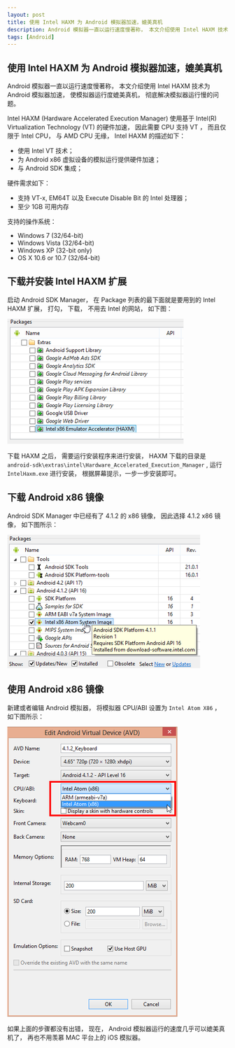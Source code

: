 ```yaml
---
layout: post
title: 使用 Intel HAXM 为 Android 模拟器加速，媲美真机
description: Android 模拟器一直以运行速度慢著称， 本文介绍使用 Intel HAXM 技术为 Android 模拟器加速， 使模拟器运行度媲美真机， 彻底解决模拟器运行慢的问题。
tags: [Android]
---
```


## 使用 Intel HAXM 为 Android 模拟器加速，媲美真机

Android 模拟器一直以运行速度慢著称， 本文介绍使用 Intel HAXM 技术为 Android 模拟器加速， 使模拟器运行度媲美真机， 彻底解决模拟器运行慢的问题。

Intel HAXM (Hardware Accelerated Execution Manager) 使用基于 Intel(R) Virtualization Technology (VT) 的硬件加速， 因此需要 CPU 支持 VT ， 而且仅限于 Intel CPU， 与 AMD CPU 无缘， Intel HAXM 的描述如下：

-    使用 Intel VT 技术；
-    为 Android x86 虚拟设备的模拟运行提供硬件加速；
-    与 Android SDK 集成；

硬件需求如下：

-    支持 VT-x, EM64T 以及 Execute Disable Bit 的 Intel 处理器；
-    至少 1GB 可用内存

支持的操作系统：

-    Windows 7 (32/64-bit)
-    Windows Vista (32/64-bit)
-    Windows XP (32-bit only)
-    OS X 10.6 or 10.7 (32/64-bit)

## 下载并安装 Intel HAXM 扩展

启动 Android SDK Manager， 在 Package 列表的最下面就是要用到的 Intel HAXM 扩展， 打勾， 下载， 不用去 Intel 的网站， 如下图：

![下载并安装 Intel HAXM 扩展][image1]

下载 HAXM 之后， 需要运行安装程序来进行安装， HAXM 下载的目录是 `android-sdk\extras\intel\Hardware_Accelerated_Execution_Manager` , 运行 `IntelHaxm.exe` 进行安装， 根据屏幕提示，一步一步安装即可。

## 下载 Android x86 镜像

Android SDK Manager 中已经有了 4.1.2 的 x86 镜像， 因此选择 4.1.2 x86 镜像， 如下图所示：

![下载 Android x86 镜像][image2]

## 使用 Android x86 镜像

新建或者编辑 Android 模拟器， 将模拟器 CPU/ABI 设置为 `Intel Atom X86` ， 如下图所示：

![配置 Android 模拟器使用 x86 系统镜像][image3]

如果上面的步骤都没有出错， 现在， Android 模拟器运行的速度几乎可以媲美真机了， 再也不用羡慕 MAC 平台上的 iOS 模拟器。

[image1]: /assets/post-images/select-install-intel-x86-haxm-in-sdk-manager.png
[image2]: /assets/post-images/select-download-android-x86-sys-image.png
[image3]: /assets/post-images/config-android-emulator-to-use-x86-system-image.png

